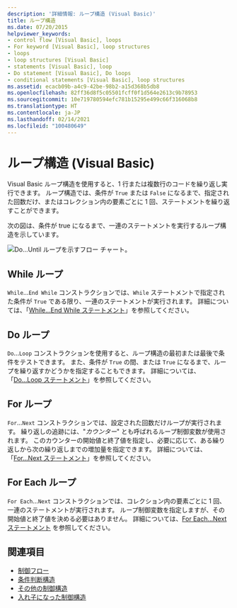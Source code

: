 ```yaml
---
description: '詳細情報: ループ構造 (Visual Basic)'
title: ループ構造
ms.date: 07/20/2015
helpviewer_keywords:
- control flow [Visual Basic], loops
- For keyword [Visual Basic], loop structures
- loops
- loop structures [Visual Basic]
- statements [Visual Basic], loop
- Do statement [Visual Basic], Do loops
- conditional statements [Visual Basic], loop structures
ms.assetid: ecacb09b-a4c9-42be-98b2-a15d368b5db8
ms.openlocfilehash: 82ff36d8f5c05501fcff0f1d564e2613c9b78953
ms.sourcegitcommit: 10e719780594efc781b15295e499c66f316068b8
ms.translationtype: HT
ms.contentlocale: ja-JP
ms.lasthandoff: 02/14/2021
ms.locfileid: "100480649"
---
```

# <a name="loop-structures-visual-basic"></a>ループ構造 (Visual Basic)

Visual Basic ループ構造を使用すると、1 行または複数行のコードを繰り返し実行できます。 ループ構造では、条件が `True` または `False` になるまで、指定された回数だけ、またはコレクション内の要素ごとに 1 回、ステートメントを繰り返すことができます。  
  
 次の図は、条件が true になるまで、一連のステートメントを実行するループ構造を示しています。  
  
 ![Do...Until ループを示すフロー チャート。](./media/loop-structures/do-until-loop-true-condition.gif)  
  
## <a name="while-loops"></a>While ループ  

 `While`...`End While` コンストラクションでは、`While` ステートメントで指定された条件が `True` である限り、一連のステートメントが実行されます。 詳細については、「[While...End While ステートメント](../../../language-reference/statements/while-end-while-statement.md)」を参照してください。  
  
## <a name="do-loops"></a>Do ループ  

 `Do`...`Loop` コンストラクションを使用すると、ループ構造の最初または最後で条件をテストできます。 また、条件が `True` の間、または `True` になるまで、ループを繰り返すかどうかを指定することもできます。 詳細については、「[Do...Loop ステートメント](../../../language-reference/statements/do-loop-statement.md)」を参照してください。  
  
## <a name="for-loops"></a>For ループ  

 `For`...`Next` コンストラクションでは、設定された回数だけループが実行されます。 繰り返しの追跡には、"*カウンター*" とも呼ばれるループ制御変数が使用されます。 このカウンターの開始値と終了値を指定し、必要に応じて、ある繰り返しから次の繰り返しまでの増加量を指定できます。 詳細については、「[For...Next ステートメント](../../../language-reference/statements/for-next-statement.md)」を参照してください。  
  
## <a name="for-each-loops"></a>For Each ループ  

 `For Each`...`Next` コンストラクションでは、コレクション内の要素ごとに 1 回、一連のステートメントが実行されます。 ループ制御変数を指定しますが、その開始値と終了値を決める必要はありません。 詳細については、[For Each...Next ステートメント](../../../language-reference/statements/for-each-next-statement.md) を参照してください。  
  
## <a name="see-also"></a>関連項目

- [制御フロー](index.md)
- [条件判断構造](decision-structures.md)
- [その他の制御構造](other-control-structures.md)
- [入れ子になった制御構造](nested-control-structures.md)
